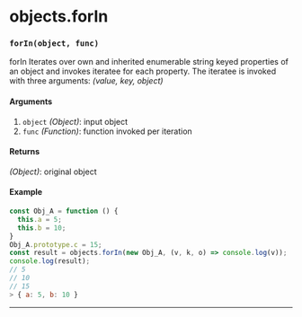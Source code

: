 # objects.forIn

<!-- div class="doc-container" -->

<!-- div -->


<!-- div -->

<h3 id="forinobject-func"><code>forIn(object, func)</code></h3>

forIn Iterates over own and inherited enumerable string keyed properties of an object and invokes
iteratee for each property. The iteratee is invoked with three arguments: *(value, key, object)*

#### Arguments
1. `object` *(Object)*: input object
2. `func` *(Function)*: function invoked per iteration

#### Returns
*(Object)*: original object

#### Example
```js
const Obj_A = function () {
  this.a = 5;
  this.b = 10;
}
Obj_A.prototype.c = 15;
const result = objects.forIn(new Obj_A, (v, k, o) => console.log(v));
console.log(result);
// 5
// 10
// 15
> { a: 5, b: 10 }
```
---

<!-- /div -->

<!-- /div -->

<!-- /div -->
